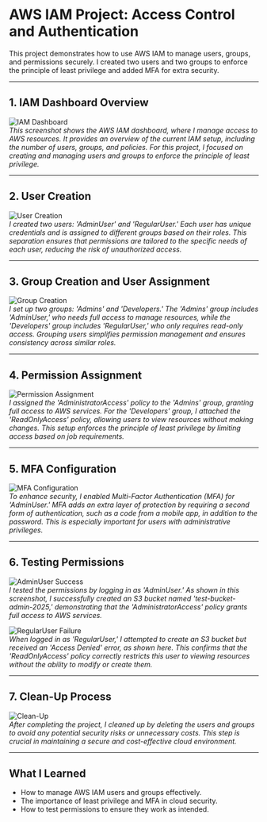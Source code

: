 # AWS IAM Project: Access Control and Authentication

This project demonstrates how to use AWS IAM to manage users, groups, and permissions securely. I created two users and two groups to enforce the principle of least privilege and added MFA for extra security.

---

## 1. IAM Dashboard Overview
![IAM Dashboard](screenshots/iam-dashboard.png)  
*This screenshot shows the AWS IAM dashboard, where I manage access to AWS resources. It provides an overview of the current IAM setup, including the number of users, groups, and policies. For this project, I focused on creating and managing users and groups to enforce the principle of least privilege.*

---

## 2. User Creation
![User Creation](screenshots/user-creation.png)  
*I created two users: 'AdminUser' and 'RegularUser.' Each user has unique credentials and is assigned to different groups based on their roles. This separation ensures that permissions are tailored to the specific needs of each user, reducing the risk of unauthorized access.*

---

## 3. Group Creation and User Assignment
![Group Creation](screenshots/group-creation.png)  
*I set up two groups: 'Admins' and 'Developers.' The 'Admins' group includes 'AdminUser,' who needs full access to manage resources, while the 'Developers' group includes 'RegularUser,' who only requires read-only access. Grouping users simplifies permission management and ensures consistency across similar roles.*

---

## 4. Permission Assignment
![Permission Assignment](screenshots/permission-assignment.png)  
*I assigned the 'AdministratorAccess' policy to the 'Admins' group, granting full access to AWS services. For the 'Developers' group, I attached the 'ReadOnlyAccess' policy, allowing users to view resources without making changes. This setup enforces the principle of least privilege by limiting access based on job requirements.*

---

## 5. MFA Configuration
![MFA Configuration](screenshots/mfa-configuration.png)  
*To enhance security, I enabled Multi-Factor Authentication (MFA) for 'AdminUser.' MFA adds an extra layer of protection by requiring a second form of authentication, such as a code from a mobile app, in addition to the password. This is especially important for users with administrative privileges.*

---

## 6. Testing Permissions
![AdminUser Success](screenshots/admin-success.png)  
*I tested the permissions by logging in as 'AdminUser.' As shown in this screenshot, I successfully created an S3 bucket named 'test-bucket-admin-2025,' demonstrating that the 'AdministratorAccess' policy grants full access to AWS services.*

![RegularUser Failure](screenshots/regular-failure.png)  
*When logged in as 'RegularUser,' I attempted to create an S3 bucket but received an 'Access Denied' error, as shown here. This confirms that the 'ReadOnlyAccess' policy correctly restricts this user to viewing resources without the ability to modify or create them.*

---

## 7. Clean-Up Process
![Clean-Up](screenshots/clean-up.png)  
*After completing the project, I cleaned up by deleting the users and groups to avoid any potential security risks or unnecessary costs. This step is crucial in maintaining a secure and cost-effective cloud environment.*

---

## What I Learned
- How to manage AWS IAM users and groups effectively.
- The importance of least privilege and MFA in cloud security.
- How to test permissions to ensure they work as intended.
